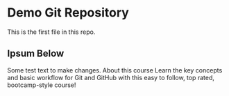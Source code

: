 # Demo Git Repository

This is the first file in this repo.

## Ipsum Below

Some test text to make changes. About this course Learn the key concepts and basic workflow for Git and GitHub with this easy to follow, top rated, bootcamp-style course!